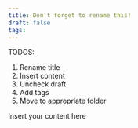 ```yaml
---
title: Don't forget to rename this!
draft: false
tags:
---
```


TODOS:
1. Rename title
2. Insert content
3. Uncheck draft
4. Add tags
5. Move to appropriate folder 

Insert your content here